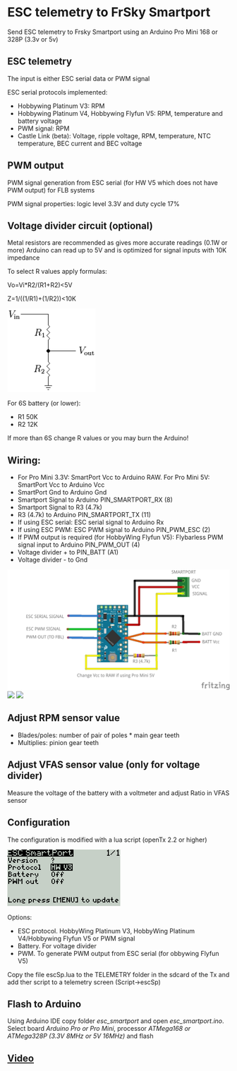 # ESC telemetry to FrSky Smartport

Send ESC telemetry to Frsky Smartport using an Arduino Pro Mini 168 or 328P (3.3v or 5v)

## ESC telemetry

The input is either ESC serial data or PWM signal

ESC serial protocols implemented:

- Hobbywing Platinum V3: RPM
- Hobbywing Platinum V4, Hobbywing Flyfun V5: RPM, temperature and battery voltage
- PWM signal: RPM
- Castle Link (beta): Voltage, ripple voltage, RPM, temperature, NTC temperature, BEC current and BEC voltage

## PWM output

PWM signal generation from ESC serial (for HW V5 which does not have PWM output) for FLB systems

PWM signal properties: logic level 3.3V and duty cycle 17%

## Voltage divider circuit (optional)

Metal resistors are recommended as gives more accurate readings (0.1W or more)
Arduino can read up to 5V and is optimized for signal inputs with 10K impedance

To select R values apply formulas:

Vo=Vi*R2/(R1+R2)<5V

Z=1/((1/R1)+(1/R2))<10K

<img src="./images/Resistive_divider.png" width="200">

For 6S battery (or lower):

 - R1 50K
 - R2 12K

If more than 6S change R values or you may burn the Arduino!

## Wiring:

 - For Pro Mini 3.3V: SmartPort Vcc to Arduino RAW. For Pro Mini 5V: SmartPort Vcc to Arduino Vcc
 - SmartPort Gnd to Arduino Gnd
 - Smartport Signal to Arduino PIN_SMARTPORT_RX (8)
 - Smartport Signal to R3 (4.7k)
 - R3 (4.7k) to Arduino PIN_SMARTPORT_TX (11)
 - If using ESC serial: ESC serial signal to Arduino Rx
 - If using ESC PWM: ESC PWM signal to Arduino PIN_PWM_ESC (2)
 - If PWM output is required (for HobbyWing Flyfun V5): Flybarless PWM signal input to Arduino PIN_PWM_OUT (4)
 - Voltage divider + to PIN_BATT (A1)
 - Voltage divider - to Gnd

<img src="./images/esc_smartport6.png" width="600">
<img src="./images/top.jpg" width="400">
<img src="./images/bottom.jpg" width="400">


## Adjust RPM sensor value

- Blades/poles: number of pair of poles * main gear teeth  
- Multiplies: pinion gear teeth

## Adjust VFAS sensor value (only for voltage divider)

Measure the voltage of the battery with a voltmeter and adjust Ratio in VFAS sensor

## Configuration

The configuration is modified with a lua script (openTx 2.2 or higher)

<img src="./images/escSp2.png">

Options:

- ESC protocol. HobbyWing Platinum V3, HobbyWing Platinum V4/Hobbywing Flyfun V5 or PWM signal
- Battery. For voltage divider
- PWM. To generate PWM output from ESC serial  (for obbywing Flyfun V5)

Copy the file escSp.lua to the TELEMETRY folder in the sdcard of the Tx and add ther script to a telemetry screen (Script->escSp)

## Flash to Arduino

Using Arduino IDE copy folder *esc_smartport* and open *esc_smartport.ino*. Select board *Arduino Pro or Pro Mini*, processor *ATMega168 or ATMega328P (3.3V 8MHz or 5V 16MHz)* and flash

## [Video](https://youtu.be/Mby2rlmAMlU)

